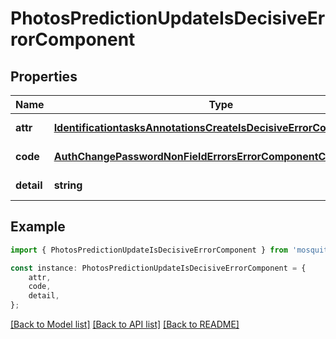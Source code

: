 # PhotosPredictionUpdateIsDecisiveErrorComponent


## Properties

Name | Type | Description | Notes
------------ | ------------- | ------------- | -------------
**attr** | [**IdentificationtasksAnnotationsCreateIsDecisiveErrorComponentAttr**](IdentificationtasksAnnotationsCreateIsDecisiveErrorComponentAttr.md) |  | [default to undefined]
**code** | [**AuthChangePasswordNonFieldErrorsErrorComponentCode**](AuthChangePasswordNonFieldErrorsErrorComponentCode.md) |  | [default to undefined]
**detail** | **string** |  | [default to undefined]

## Example

```typescript
import { PhotosPredictionUpdateIsDecisiveErrorComponent } from 'mosquito-alert';

const instance: PhotosPredictionUpdateIsDecisiveErrorComponent = {
    attr,
    code,
    detail,
};
```

[[Back to Model list]](../README.md#documentation-for-models) [[Back to API list]](../README.md#documentation-for-api-endpoints) [[Back to README]](../README.md)
